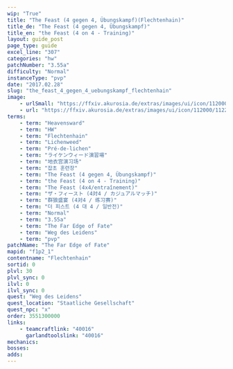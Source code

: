 ```yaml
---
wip: "True"
title: "The Feast (4 gegen 4, Übungskampf)(Flechtenhain)"
title_de: "The Feast (4 gegen 4, Übungskampf)"
title_en: "the Feast (4 on 4 - Training)"
layout: guide_post
page_type: guide
excel_line: "307"
categories: "hw"
patchNumber: "3.55a"
difficulty: "Normal"
instanceType: "pvp"
date: "2017.02.28"
slug: "the_feast_4_gegen_4_uebungskampf_flechtenhain"
image:
    - urlSmall: "https://ffxiv.akurosia.de/extras/images/ui/icon/112000/112223.png"
    - url: "https://ffxiv.akurosia.de/extras/images/ui/icon/112000/112223.png"
terms:
    - term: "Heavensward"
    - term: "HW"
    - term: "Flechtenhain"
    - term: "Lichenweed"
    - term: "Pré-de-lichen"
    - term: "ライケンウィード演習場"
    - term: "地衣宫演习场"
    - term: "잡초 훈련장"
    - term: "The Feast (4 gegen 4, Übungskampf)"
    - term: "the Feast (4 on 4 - Training)"
    - term: "The Feast (4x4/entraînement)"
    - term: "ザ・フィースト (4対4 / カジュアルマッチ)"
    - term: "群狼盛宴 (4对4 / 练习赛)"
    - term: "더 피스트 (4 대 4 / 일반전)"
    - term: "Normal"
    - term: "3.55a"
    - term: "The Far Edge of Fate"
    - term: "Weg des Leidens"
    - term: "pvp"
patchName: "The Far Edge of Fate"
mapid: "f1p2_1"
contentname: "Flechtenhain"
sortid: 0
plvl: 30
plvl_sync: 0
ilvl: 0
ilvl_sync: 0
quest: "Weg des Leidens"
quest_location: "Staatliche Gesellschaft"
quest_npc: "x"
order: 3551300000
links:
    - teamcraftlink: "40016"
      garlandtoolslink: "40016"
mechanics:
bosses:
adds:
---
```

